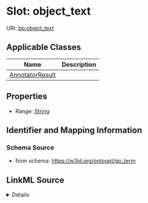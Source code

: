 # Slot: object_text

URI: [bp:object_text](http://w3id.org/ontogpt/biological-process-templateobject_text)



<!-- no inheritance hierarchy -->




## Applicable Classes

| Name | Description |
| --- | --- |
[AnnotatorResult](AnnotatorResult.md) | 






## Properties

* Range: [String](String.md)







## Identifier and Mapping Information







### Schema Source


* from schema: https://w3id.org/ontogpt/go_term




## LinkML Source

<details>
```yaml
name: object_text
from_schema: https://w3id.org/ontogpt/go_term
rank: 1000
alias: object_text
owner: AnnotatorResult
domain_of:
- AnnotatorResult
range: string

```
</details>